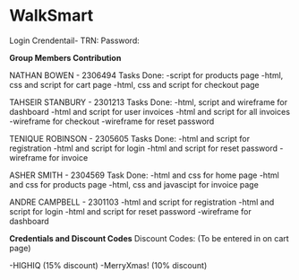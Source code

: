 # WalkSmart

Login Crendentail-
TRN: 
Password:

**Group Members Contribution**

NATHAN BOWEN - 2306494
Tasks Done:
-script for products page
-html, css and script for cart page
-html, css and script for checkout page

TAHSEIR STANBURY - 2301213
Tasks Done:
-html, script and wireframe for dashboard
-html and script for user invoices
-html and script for all invoices
-wireframe for checkout
-wireframe for reset password

TENIQUE ROBINSON - 2305605
Tasks Done: 
-html and script for registration
-html and script for login
-html and script for reset password
-wireframe for invoice

ASHER SMITH - 2304569
Task Done:
-html and css for home page
-html and css for products page
-html, css and javascipt for invoice page 

ANDRE CAMPBELL - 2301103
-html and script for registration
-html and script for login
-html and script for reset password
-wireframe for dashboard

**Credentials and Discount Codes**
Discount Codes: (To be entered in on cart page)

-HIGHIQ (15% discount)
-MerryXmas! (10% discount)
